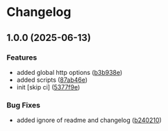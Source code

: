 # Changelog

## 1.0.0 (2025-06-13)


### Features

* added global http options ([b3b938e](https://github.com/OGS-GmbH/ngx-translate/commit/b3b938e0f1099ff11a01cde3ebf9b3409b409d57))
* added scripts ([87ab46e](https://github.com/OGS-GmbH/ngx-translate/commit/87ab46e3936ad04cde47d895536ab431e6cf9c60))
* init [skip ci] ([5377f9e](https://github.com/OGS-GmbH/ngx-translate/commit/5377f9e3847b593f61430c9532649237c117a64b))


### Bug Fixes

* added ignore of readme and changelog ([b240210](https://github.com/OGS-GmbH/ngx-translate/commit/b240210f4fca39292a539c87e1a79549388dda0d))
